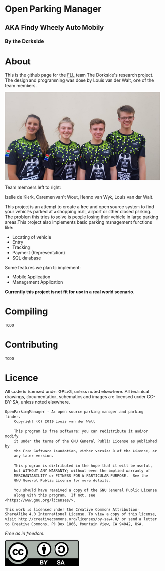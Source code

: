 # Open Parking Manager
## AKA Findy Wheely Auto Mobily
### By the Dorkside
# About
This is the github page for the [FLL](http://www.firstlegoleague.org/) team The Dorkside's research project. The design and programming was done by Louis van der Walt, one of the team members.

![](images/group_photo.jpg)

Team members left to right:

Izelle de Klerk, Caremen van't Wout, Henno van Wyk, Louis van der Walt.

This project is an attempt to create a free and open source system to find your vehicles parked at a shopping mall, airport or other closed parking. The problem this tries to solve is people losing their vehicle in large parking areas.This project also implements basic parking management functions like:
- Locating of vehicle
- Entry
- Tracking
- Payment (Representation)
- SQL database

Some features we plan to implement:
- Mobile Application
- Management Application

**Currently this project is not fit for use in a real world scenario.**

# Compiling
    TODO

# Contributing
    TODO

# Licence

All code is licensed under GPLv3, unless noted elsewhere. All technical drawings, documentation, schematics and images are licensed under CC-BY-SA, unless noted elsewhere.

```
OpenParkingManager - An open source parking manager and parking finder.
    Copyright (C) 2019 Louis van der Walt

    This program is free software: you can redistribute it and/or modify
    it under the terms of the GNU General Public License as published by
    the Free Software Foundation, either version 3 of the License, or 
    any later version.

    This program is distributed in the hope that it will be useful,
    but WITHOUT ANY WARRANTY; without even the implied warranty of
    MERCHANTABILITY or FITNESS FOR A PARTICULAR PURPOSE.  See the
    GNU General Public License for more details.

    You should have received a copy of the GNU General Public License
    along with this program.  If not, see <https://www.gnu.org/licenses/>.
```
```
This work is licensed under the Creative Commons Attribution-ShareAlike 4.0 International License. To view a copy of this license, visit http://creativecommons.org/licenses/by-sa/4.0/ or send a letter to Creative Commons, PO Box 1866, Mountain View, CA 94042, USA.
```
_Free as in freedom._

![](images/by-sa.svg)